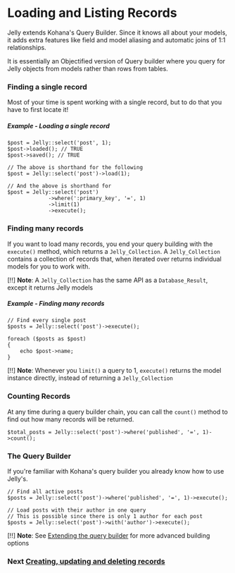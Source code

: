 # Loading and Listing Records

Jelly extends Kohana's Query Builder. Since it knows all
about your models, it adds extra features like field and model aliasing and
automatic joins of 1:1 relationships.

It is essentially an Objectified version of Query builder where you query for Jelly objects
from models rather than rows from tables.

### Finding a single record

Most of your time is spent working with a single record, but to do that you
have to first locate it!

##### Example - Loading a single record

    $post = Jelly::select('post', 1);
    $post->loaded(); // TRUE
    $post->saved(); // TRUE
    
    // The above is shorthand for the following
    $post = Jelly::select('post')->load(1);
    
    // And the above is shorthand for
    $post = Jelly::select('post')
                 ->where(':primary_key', '=', 1)
                 ->limit(1)
                 ->execute();
                 
### Finding many records

If you want to load many records, you end your query building with the
`execute()` method, which returns a `Jelly_Collection`. A `Jelly_Collection` contains a
collection of records that, when iterated over returns individual models for
you to work with.

[!!] **Note**: A `Jelly_Collection` has the same API as a `Database_Result`, except it returns Jelly models

##### Example - Finding many records

    // Find every single post
    $posts = Jelly::select('post')->execute();
    
    foreach ($posts as $post)
    {
        echo $post->name;
    }
    

[!!] **Note**: Whenever you `limit()` a query to 1, `execute()` returns the model instance directly, instead of returning a `Jelly_Collection`

### Counting Records

At any time during a query builder chain, you can call the `count()` method to
find out how many records will be returned.

    $total_posts = Jelly::select('post')->where('published', '=', 1)->count();
    
### The Query Builder

If you're familiar with Kohana's query builder you already know how to use Jelly's.

    // Find all active posts
    $posts = Jelly::select('post')->where('published', '=', 1)->execute();
    
    // Load posts with their author in one query
    // This is possible since there is only 1 author for each post
    $posts = Jelly::select('post')->with('author')->execute();

[!!] **Note**: See [Extending the query builder](jelly.extending-builder) for more advanced building options

### Next [Creating, updating and deleting records](jelly.cud)

